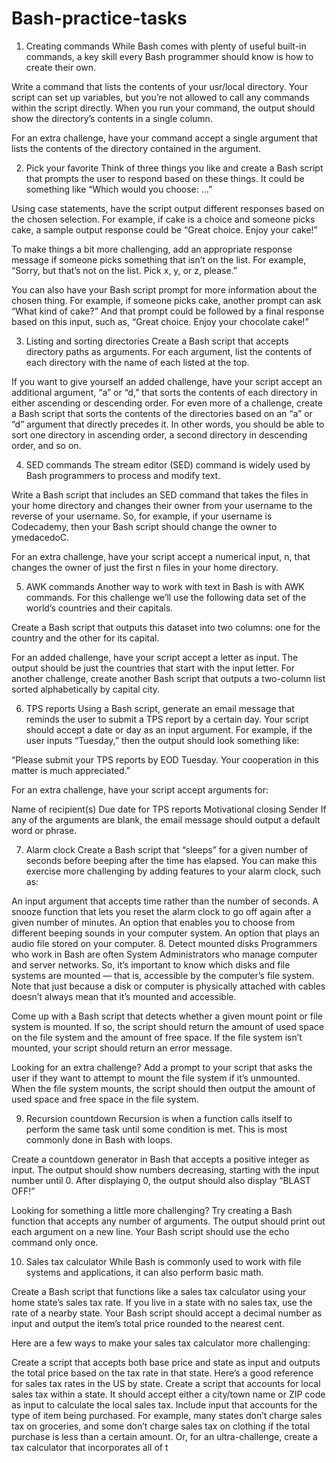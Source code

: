 # Bash-practice-tasks
1. Creating commands
While Bash comes with plenty of useful built-in commands, a key skill every Bash programmer should know is how to create their own.

Write a command that lists the contents of your usr/local directory. Your script can set up variables, but you’re not allowed to call any commands within the script directly. When you run your command, the output should show the directory’s contents in a single column.

For an extra challenge, have your command accept a single argument that lists the contents of the directory contained in the argument.

2. Pick your favorite
Think of three things you like and create a Bash script that prompts the user to respond based on these things. It could be something like “Which would you choose: …”

Using case statements, have the script output different responses based on the chosen selection. For example, if cake is a choice and someone picks cake, a sample output response could be “Great choice. Enjoy your cake!”

To make things a bit more challenging, add an appropriate response message if someone picks something that isn’t on the list. For example, “Sorry, but that’s not on the list. Pick x, y, or z, please.”

You can also have your Bash script prompt for more information about the chosen thing. For example, if someone picks cake, another prompt can ask “What kind of cake?” And that prompt could be followed by a final response based on this input, such as, “Great choice. Enjoy your chocolate cake!”

3. Listing and sorting directories
Create a Bash script that accepts directory paths as arguments. For each argument, list the contents of each directory with the name of each listed at the top.

If you want to give yourself an added challenge, have your script accept an additional argument, “a” or “d,” that sorts the contents of each directory in either ascending or descending order. For even more of a challenge, create a Bash script that sorts the contents of the directories based on an “a” or “d” argument that directly precedes it. In other words, you should be able to sort one directory in ascending order, a second directory in descending order, and so on.

4. SED commands
The stream editor (SED) command is widely used by Bash programmers to process and modify text.

Write a Bash script that includes an SED command that takes the files in your home directory and changes their owner from your username to the reverse of your username. So, for example, if your username is Codecademy, then your Bash script should change the owner to ymedacedoC.

For an extra challenge, have your script accept a numerical input, n, that changes the owner of just the first n files in your home directory.

5. AWK commands
Another way to work with text in Bash is with AWK commands. For this challenge we’ll use the following data set of the world’s countries and their capitals.

Create a Bash script that outputs this dataset into two columns: one for the country and the other for its capital.

For an added challenge, have your script accept a letter as input. The output should be just the countries that start with the input letter. For another challenge, create another Bash script that outputs a two-column list sorted alphabetically by capital city.

6. TPS reports
Using a Bash script, generate an email message that reminds the user to submit a TPS report by a certain day. Your script should accept a date or day as an input argument. For example, if the user inputs “Tuesday,” then the output should look something like:

“Please submit your TPS reports by EOD Tuesday. Your cooperation in this matter is much appreciated.”

For an extra challenge, have your script accept arguments for:

Name of recipient(s)
Due date for TPS reports
Motivational closing
Sender
If any of the arguments are blank, the email message should output a default word or phrase.

7. Alarm clock
Create a Bash script that “sleeps” for a given number of seconds before beeping after the time has elapsed. You can make this exercise more challenging by adding features to your alarm clock, such as:

An input argument that accepts time rather than the number of seconds.
A snooze function that lets you reset the alarm clock to go off again after a given number of minutes.
An option that enables you to choose from different beeping sounds in your computer system.
An option that plays an audio file stored on your computer.
8. Detect mounted disks
Programmers who work in Bash are often System Administrators who manage computer and server networks. So, it’s important to know which disks and file systems are mounted — that is, accessible by the computer’s file system. Note that just because a disk or computer is physically attached with cables doesn’t always mean that it’s mounted and accessible.

Come up with a Bash script that detects whether a given mount point or file system is mounted. If so, the script should return the amount of used space on the file system and the amount of free space. If the file system isn’t mounted, your script should return an error message.

Looking for an extra challenge? Add a prompt to your script that asks the user if they want to attempt to mount the file system if it’s unmounted. When the file system mounts, the script should then output the amount of used space and free space in the file system.

9. Recursion countdown
Recursion is when a function calls itself to perform the same task until some condition is met. This is most commonly done in Bash with loops.

Create a countdown generator in Bash that accepts a positive integer as input. The output should show numbers decreasing, starting with the input number until 0. After displaying 0, the output should also display “BLAST OFF!”

Looking for something a little more challenging? Try creating a Bash function that accepts any number of arguments. The output should print out each argument on a new line. Your Bash script should use the echo command only once.

10. Sales tax calculator
While Bash is commonly used to work with file systems and applications, it can also perform basic math.

Create a Bash script that functions like a sales tax calculator using your home state’s sales tax rate. If you live in a state with no sales tax, use the rate of a nearby state. Your Bash script should accept a decimal number as input and output the item’s total price rounded to the nearest cent.

Here are a few ways to make your sales tax calculator more challenging:

Create a script that accepts both base price and state as input and outputs the total price based on the tax rate in that state. Here’s a good reference for sales tax rates in the US by state.
Create a script that accounts for local sales tax within a state. It should accept either a city/town name or ZIP code as input to calculate the local sales tax.
Include input that accounts for the type of item being purchased. For example, many states don’t charge sales tax on groceries, and some don’t charge sales tax on clothing if the total purchase is less than a certain amount.
Or, for an ultra-challenge, create a tax calculator that incorporates all of t
